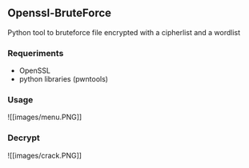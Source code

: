 ## Openssl-BruteForce

Python tool to bruteforce file encrypted with a cipherlist and a wordlist 

### Requeriments
-   OpenSSL
-   python libraries (pwntools)

### Usage

![[images/menu.PNG]]

### Decrypt

![[images/crack.PNG]]

